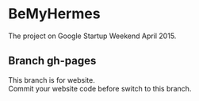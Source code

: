 # BeMyHermes
The project on Google Startup Weekend April 2015.

## Branch gh-pages
This branch is for website.  
Commit your website code before switch to this branch.  